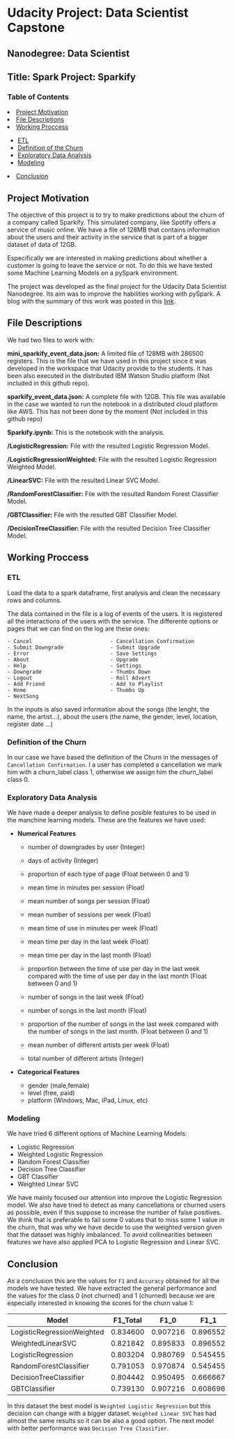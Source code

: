 # Udacity Project: Data Scientist Capstone

## Nanodegree: Data Scientist

## Title: Spark Project: Sparkify

### Table of Contents

<li><a href="#project_motivation">Project Motivation</a></li>
<li><a href="#file_descriptions">File Descriptions</a></li>
<li><a href="#working_proccess">Working Proccess</a></li>
    <ul>
    <li><a href="#etl">ETL</a></li>
    <li><a href="#churn">Definition of the Churn</a></li>
    <li><a href="#eda">Exploratory Data Analysis</a></li>
    <li><a href="#modeling">Modeling</a></li>
    </ul>
<li><a href="#conclusion">Conclusion</a></li>



<a id='project_motivation'></a>
## Project Motivation

The objective of this project is to try to make predictions about the churn of a company called Sparkify. This simulated company, like Spotify offers a service of music online. We have a file of 128MB that contains information about the users and their activity in the service that is part of a bigger dataset of data of 12GB.

Especifically we are interested in making predictions about whether a customer is going to leave the service or not. To do this we have tested some Machine Learning Models on a pySpark environment.

The project was developed as the final project for the Udacity Data Scientist Nanodegree. Its aim was to improve the habilities working with pySpark. A blog with the summary of this work was posted in this [link](https://medium.com/@jesus.mira74/sparkify-analysis-of-churn-predictions-using-pyspark-f6a6a12530ae).


<a id='file_descriptions'></a>
## File Descriptions

We had two files to work with:

**mini_sparkify_event_data.json:** A limited file of 128MB with 286500 registers. This is the file that we have used in this project since it was developed in the workspace that Udacity provide to the students. It has been also executed in the distributed IBM Watson Studio platform (Not included in this github repo).

**sparkify_event_data.json:** A complete file with 12GB. This file was available in the case we wanted to run the notebook in a distributed cloud platform like AWS. This has not been done by the moment (Not included in this github repo)

**Sparkify.ipynb:** This is the notebook with the analysis.

**/LogisticRegression:**  File with the resulted Logistic Regression Model.

**/LogisticRegressionWeighted:**  File with the resulted Logistic Regression Weighted Model.

**/LinearSVC:**  File with the resulted Linear SVC Model.

**/RandomForestClassifier:**  File with the resulted Random Forest Classifier Model.

**/GBTClassifier:**  File with the resulted GBT Classifier Model.

**/DecisionTreeClassifier:**  File with the resulted Decision Tree Classifier Model.


<a id='working_proccess'></a>
## Working Proccess

<a id='etl'></a>
### ETL

Load the data to a spark dataframe, first analysis and clean the necessary rows and columns.

The data contained in the file is a log of events of the users. It is registered all the interactions of the users with the service. The differente options or pages that we can find on the log are these ones:

    - Cancel                         - Cancellation Confirmation
    - Submit Downgrade               - Submit Upgrade
    - Error                          - Save Settings
    - About                          - Upgrade
    - Help                           - Settings
    - Downgrade                      - Thumbs Down
    - Logout                         - Roll Advert
    - Add Friend                     - Add to Playlist
    - Home                           - Thumbs Up
    - NextSong
    
In the inputs is also saved information about the songs (the lenght, the name, the artist...), about the users (the name, the gender, level, location, register date ...)

<a id='churn'></a>
### Definition of the Churn

In our case we have based the definition of the Churn in the messages of `Cancellation Confirmation`. I a user has completed a cancellation we mark him with a churn_label class 1, otherwise we assign him the churn_label class 0.

<a id='eda'></a>
### Exploratory Data Analysis

We have made a deeper analysis to define posible features to be used in the manchine learning models. These are the features we have used:

* **Numerical Features**

    - number of downgrades by user (Integer)
    - days of activity (Integer)
    - proportion of each type of page (Float between 0 and 1)
    - mean time in minutes per session (Float)
    - mean number of songs per session (Float)
    - mean number of sessions per week (Float)
    - mean time of use in minutes per week (Float)
       
    - mean time per day in the last week (Float)
    - mean time per day in the last month (Float)
    - proportion between the time of use per day in the last week compared
      with the time of use per day in the last month (Float between 0 and 1)
         
    - number of songs in the last week (Float)
    - number of songs in the last month (Float)
    - proportion of the number of songs in the last week compared
      with the number of songs in the last month. (Float between 0 and 1)

    - mean number of different artists per week (Float)
    - total number of different artists (Integer)


* **Categorical Features**

    - gender (male,female)
    - level (free, paid)
    - platform (Windows, Mac, iPad, Linux, etc)
 
<a id='modeling'></a> 
### Modeling  

We have tried 6 different options of Machine Learning Models:

   - Logistic Regression
   - Weighted Logistic Regression
   - Random Forest Classifier
   - Decision Tree Classifier
   - GBT Classifier
   - Weighted Linear SVC
   
   
We have mainly focused our attention into improve the Logistic Regression model. We also have tried to detect as many cancellations or churned users as possible, even if this suppose to increase the number of false positives. We think that is preferable to fail some 0 values that to miss some 1 value in the churn, that was why we have decide to use the weighted version given that the dataset was highly imbalanced.
To avoid collinearities between features we have also applied PCA to Logistic Regression and Linear SVC.

<a id='conclusion'></a> 
## Conclusion  
As a conclusion this are the values for `F1` and `Accuracy` obtained for all the models we have tested. We have extracted the general performance and the values for the class 0 (not churned) and 1 (churned) because we are especially interested in knowing the scores for the churn value 1:

     
| Model                      | F1_Total | F1_0     | F1_1     | Accuracy_Total | Accuracy_0 | Accuracy_1 |
|----------------------------|----------|----------|----------|----------------|------------|------------|
| LogisticRegressionWeighted | 0.834600 | 0.907216 | 0.896552 | 0.826087       | 0.830189   | 0.8125     |
| WeightedLinearSVC          | 0.821842 | 0.895833 | 0.896552 | 0.811594       | 0.811321   | 0.8125     |
| LogisticRegression         | 0.803204 | 0.980769 | 0.545455 | 0.826087       | 0.962264   | 0.3750     |
| RandomForestClassifier     | 0.791053 | 0.970874 | 0.545455 | 0.811594       | 0.943396   | 0.3750     |
| DecisionTreeClassifier     | 0.804442 | 0.950495 | 0.666667 | 0.811594       | 0.905660   | 0.5000     |
| GBTClassifier              | 0.739130 | 0.907216 | 0.608696 | 0.739130       | 0.830189   | 0.4375     |


In this dataset the best model is `Weighted Logistic Regression` but this decision can change with a bigger dataset. `Weighted Linear SVC` has had almost the same results so it can be also a good option. The next model with better performance was `Decision Tree Classifier`.


 













